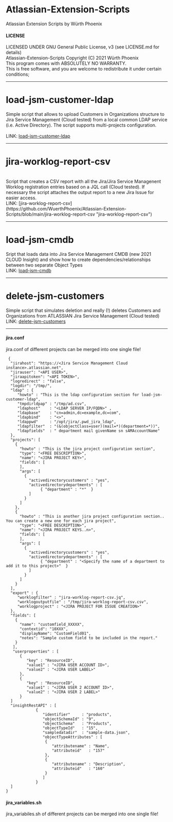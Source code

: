# Atlassian-Extension-Scripts
Atlassian Extension Scripts by Würth Phoenix 

#### LICENSE

LICENSED UNDER GNU General Public License, v3  (see LICENSE.md for details)            
Atlassian-Extension-Scripts Copyright (C) 2021  Würth Phoenix                          
This program comes with ABSOLUTELY NO WARRANTY.                                        
This is free software, and you are welcome to redistribute it under certain conditions;

***

# load-jsm-customer-ldap 
Simple script that allows to upload Customers in Organizations structure to Jira Service Management (Cloud tested) from a local common LDAP service (i.e. Active Directory). The script supports multi-projects configuration. <br>
<br>
LINK:  [load-jsm-customer-ldap](https://github.com/WuerthPhoenix/Atlassian-Extension-Scripts/tree/main/load-jsm-customer-ldap "load-jsm-customer-ldap")

***

# jira-worklog-report-csv
<br>
Script that creates a CSV report with all the Jira/Jira Service Managenent Worklog registration entries based on a JQL call  (Cloud tested). If necessary the script attaches the output report to a new Jira Issue for easier access.
<br>
LINK:  [jira-worklog-report-csv](https://github.com/WuerthPhoenix/Atlassian-Extension-Scripts/blob/main/jira-worklog-report-csv "jira-worklog-report-csv")

***

# load-jsm-cmdb
Sript that loads data into Jira Service Management CMDB (new 2021 CLOUD Insight) and show how to create dependencies/relationships between two separate Object Types
<br>
LINK:  [load-jsm-cmdb](https://github.com/WuerthPhoenix/Atlassian-Extension-Scripts/blob/main/load-jsm-cmdb "load-jsm-cmdb")

***

# delete-jsm-customers
Simple script that simulates deletion and really (!) deletes Customers and Organizations from ATLASSIAN Jira Service Management (Cloud tested) 
<br>
LINK:  [delete-jsm-customers](https://github.com/WuerthPhoenix/Atlassian-Extension-Scripts/blob/main/delete-jsm-customers "delete-jsm-customer")

***




#### jira.conf
jira.conf of different projects can be merged into one single file!
```
 {
  "jirahost": "https://<Jira Service Management Cloud instance>.atlassian.net",
  "jirauser": "<API USER>",
  "jiraapitoken": "<API TOKEN>",
  "logredirect" : "false",
  "logdir": "/tmp/",
  "ldap" : { 
     "howto" : "This is the ldap configuration section for load-jsm-customer-ldap",
     "tmpdirldpap" : "/tmp/ad.csv",
     "ldaphost"    : "<LDAP SERVER IP/FQDN>" ,
     "ldapbase"    : "cn=admin,dc=example,dc=com",
     "ldapbind"    : "<>",
     "ldappwd"     : "/opt/jira/.pwd_jira_ldap",
     "ldapfilter"  : "(&(objectClass=user)(mail=*)(department=*))",
     "ldapfields"  : " department mail givenName sn sAMAccountName"
  },
  "projects": [
    {
      "howto" : "This is the jira project configuration section",
      "type": "<FREE DESCRIPTION>",
      "name": "<JIRA PROJECT KEY>",
      "fields": [
      ],
      "args": [
        {
          "activedirectorycustomers" : "yes",
          "activedirectorydepartments" : [
               { "department" : "*"  }
          ]
        }
      ]
    },
    {
      "howto" : "This is another jira project configuration section.. You can create a new one for each jira project",
      "type": "<FREE DESCRIPTION>",
      "name": "<JIRA PROJECT KEYS..n>",
      "fields": [
      ],
      "args": [
        {
          "activedirectorycustomers" : "yes",
          "activedirectorydepartments" : [
               { "department" : "<Specify the name of a department to add it to this project>"  }
          ]
        }
      ]
    }
  ],
  "export" : {
     "worklogfilter" : "jira-worklog-report-csv.jq",
     "worklogoutputfile" : "/tmp/jira-worklog-report-csv.csv",
     "worklogproject" : "<JIRA PROJECT FOR ISSUE CREATION>"
  },
  "fields": [
    {
      "name": "customfield_XXXXX",
      "contextid": "10XXX",
      "displayName": "CustomField01",
      "notes": "Sample custom field to be included in the report."
    }
   ],
   "userproperties" : [
      {
         "key" : "ResourceID",
         "value1" : "<JIRA USER ACCOUNT ID>",
         "value2" : "<JIRA USER LABEL>"
      },
      {
         "key" : "ResourceID",
         "value1" : "<JIRA USER 2 ACCOUNT ID>",
         "value2" : "<JIRA USER 2 LABEL>"
      }
  ]
  "insightRestAPI" : [
             {
                "identifier"     : "products",
                "objectSchemaId" : "9",
                "objectSchema"   : "Products",
                "objectTypeId"   : "15",
                "sampledatadir"  : "sample-data.json",
                "objectTypeAttributes" : [
                 { 
                    "attributename" : "Name",
                    "attributeid"   : "157" 
                 },
                 { 
                    "attributename" : "Description",
                    "attributeid"   : "160" 
                 }
                ]
             }
  ]
}

```

#### jira_variables.sh
jira_variabiles.sh of different projects can be merged into one single file! 
